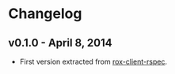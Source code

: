 # Changelog

## v0.1.0 - April 8, 2014

* First version extracted from [rox-client-rspec](https://github.com/lotaris/rox-client-rspec).
